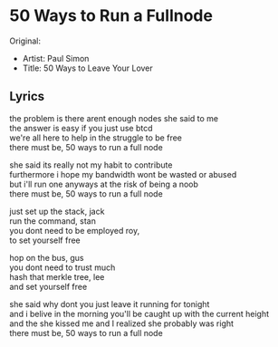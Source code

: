 # 50 Ways to Run a Fullnode

Original: 
- Artist: Paul Simon
- Title: 50 Ways to Leave Your Lover

## Lyrics

the problem is there arent enough nodes she said to me  
the answer is easy if you just use btcd  
we're all here to help in the struggle to be free  
there must be, 50 ways to run a full node  

she said its really not my habit to contribute  
furthermore i hope my bandwidth wont be wasted or abused  
but i'll run one anyways at the risk of being a noob  
there must be, 50 ways to run a full node

just set up the stack, jack  
run the command, stan  
you dont need to be employed roy,  
to set yourself free  

hop on the bus, gus  
you dont need to trust much  
hash that merkle tree, lee  
and set yourself free  

she said why dont you just leave it running for tonight  
and i belive in the morning you'll be caught up with the current height  
and the she kissed me and I realized she probably was right  
there must be, 50 ways to run a full node  
